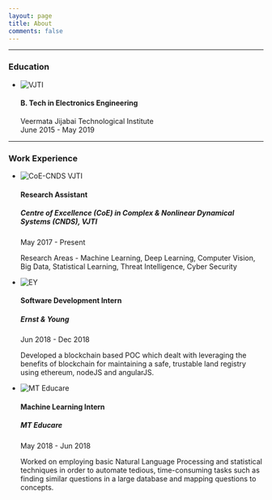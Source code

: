 ```yaml
---
layout: page
title: About
comments: false
---
```


---

### Education

<div class="row">
    <div class="col-lg-12">
        <ul class="timeline">
            <li class="timeline-inverted">
                <div class="timeline-image">
                    <img class="rounded-circle img-responsive" src="{{ site.baseurl }}/assets/images/about/e1.jpg" alt="VJTI">
                </div>
                <div class="timeline-panel">
                    <div class="timeline-heading">
                        <h4 class="subheading">B. Tech in Electronics Engineering</h4>
                        <p class="text-muted">Veermata Jijabai Technological Institute<br>
                        <!-- <h5>Centre of Excellence (CoE) in Complex & Nonlinear Dynamical Systems (CNDS), VJTI</h5> -->
                        June 2015 - May 2019</p>
                    </div>
                </div>
            </li>
        </ul>
    </div>
</div>

---

### Work Experience

<div class="row">
    <div class="col-lg-12">
        <ul class="timeline">
            <li>
                <div class="timeline-image">
                    <img class="rounded-circle img-responsive" src="{{ site.baseurl }}/assets/images/about/1.jpg" alt="CoE-CNDS VJTI">
                </div>
                <div class="timeline-panel">
                    <div class="timeline-heading">
                        <h4 class="subheading">Research Assistant</h4>
                        <h5>Centre of Excellence (CoE) in Complex & Nonlinear Dynamical Systems (CNDS), VJTI</h5>
                        <p class="text-muted">May 2017 - Present</p>
                    </div>
                    <div class="timeline-body">
                        <p class="text-muted">Research Areas - Machine Learning, Deep Learning, Computer Vision, Big Data, Statistical Learning, Threat Intelligence, Cyber Security</p>
                    </div>
                </div>
            </li>
            <li class="timeline-inverted">
                <div class="timeline-image">
                    <img class="rounded-circle img-circle img-responsive" src="{{ site.baseurl }}/assets/images/about//3.png" alt="EY">
                </div>
                <div class="timeline-panel">
                    <div class="timeline-heading">
                        <h4 class="subheading">Software Development Intern</h4>
                        <h5>Ernst & Young</h5>
                        <p class="text-muted">Jun 2018 - Dec 2018</p>
                    </div>
                    <div class="timeline-body">
                        <p class="text-muted">Developed a blockchain based POC which dealt with leveraging the benefits of blockchain for maintaining a safe, trustable land registry using ethereum, nodeJS and angularJS.</p>
                    </div>
                </div>
            </li>
            <li>
                <div class="timeline-image">
                    <img class="rounded-circle img-responsive" src="{{ site.baseurl }}/assets/images/about/2.png" alt="MT Educare">
                </div>
                <div class="timeline-panel">
                    <div class="timeline-heading">
                        <h4 class="subheading">Machine Learning Intern</h4>
                        <h5>MT Educare</h5>
                        <p class="text-muted">May 2018 - Jun 2018</p>
                    </div>
                    <div class="timeline-body">
                        <p class="text-muted">Worked on employing basic Natural Language Processing and statistical techniques in order to automate tedious, time-consuming tasks such as finding similar questions in a large database and mapping questions to concepts.</p>
                    </div>
                </div>
            </li>
        </ul>
    </div>
</div>